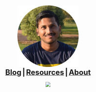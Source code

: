 <link rel="icon" href="https://gs1293.github.io/image/favicon.ico?v=2"/>

<p align="center">
  <img width="200" height="200" src="image/gaurav.png"><br>
  <b>
  <a href="https://gs1293.github.io/blog/blog.html"> <font size="+2">Blog</font></a> <font size="+2">|</font>
  <a href="https://gs1293.github.io/resource/resource.html"> <font size="+2">Resources</font></a> <font size="+2">|</font>
  <a href="https://gs1293.github.io/about/about.html"> <font size="+2">About</font></a>
  <br><br>
  <img src="https://media2.giphy.com/media/xTiTnxpQ3ghPiB2Hp6/giphy.gif">
  </b>
</p>
